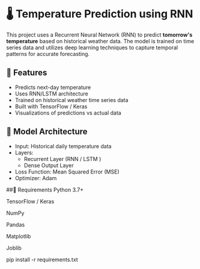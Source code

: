 # 🌡️ Temperature Prediction using RNN

This project uses a Recurrent Neural Network (RNN) to predict **tomorrow's temperature** based on historical weather data. The model is trained on time series data and utilizes deep learning techniques to capture temporal patterns for accurate forecasting.

## 📌 Features
- Predicts next-day temperature
- Uses RNN/LSTM architecture
- Trained on historical weather time series data
- Built with TensorFlow / Keras
- Visualizations of predictions vs actual data

## 🧠 Model Architecture
- Input: Historical daily temperature data
- Layers:
  - Recurrent Layer (RNN / LSTM )
  - Dense Output Layer
- Loss Function: Mean Squared Error (MSE)
- Optimizer: Adam

##🧾 Requirements
Python 3.7+

TensorFlow / Keras

NumPy

Pandas

Matplotlib

Joblib

pip install -r requirements.txt

